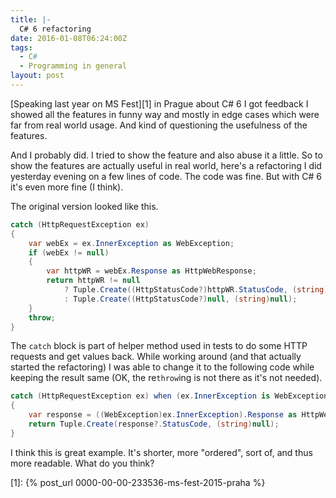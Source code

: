 ```yaml
---
title: |-
  C# 6 refactoring
date: 2016-01-08T06:24:00Z
tags:
  - C#
  - Programming in general
layout: post
---
```

[Speaking last year on MS Fest][1] in Prague about C# 6 I got feedback I showed all the features in funny way and mostly in edge cases which were far from real world usage. And kind of questioning the usefulness of the features.

And I probably did. I tried to show the feature and also abuse it a little. So to show the features are actually useful in real world, here's a refactoring I did yesterday evening on a few lines of code. The code was fine. But with C# 6 it's even more fine (I think).

<!-- excerpt -->

The original version looked like this.

```csharp
catch (HttpRequestException ex)
{
	var webEx = ex.InnerException as WebException;
	if (webEx != null)
	{
		var httpWR = webEx.Response as HttpWebResponse;
		return httpWR != null
			? Tuple.Create((HttpStatusCode?)httpWR.StatusCode, (string)null)
			: Tuple.Create((HttpStatusCode?)null, (string)null);
	}
	throw;
}
```

The `catch` block is part of helper method used in tests to do some HTTP requests and get values back. While working around (and that actually started the refactoring) I was able to change it to the following code while keeping the result same (OK, the re`throw`ing is not there as it's not needed).

```csharp
catch (HttpRequestException ex) when (ex.InnerException is WebException)
{
	var response = ((WebException)ex.InnerException).Response as HttpWebResponse;
	return Tuple.Create(response?.StatusCode, (string)null);
}
```

I think this is great example. It's shorter, more "ordered", sort of, and thus more readable. What do you think?

[1]: {% post_url 0000-00-00-233536-ms-fest-2015-praha %}